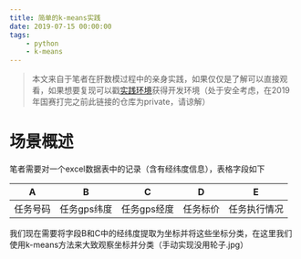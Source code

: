 ```yaml
---
title: 简单的k-means实践
date: 2019-07-15 00:00:00
tags:
	- python
	- k-means
---
```

> 本文来自于笔者在肝数模过程中的亲身实践，如果仅仅是了解可以直接观看，如果想要复现可以戳[实践环境](https://github.com/HanyuuFurude/MCM-2019-College/tree/master/%E5%9B%BD%E8%B5%9B%E8%AE%AD%E7%BB%83/2019%E5%9F%B9%E8%AE%AD4/code)获得开发环境（处于安全考虑，在2019年国赛打完之前此链接的仓库为private，请谅解）

# 场景概述

笔者需要对一个excel数据表中的记录（含有经纬度信息），表格字段如下

| A        | B           | C           | D        | E            |
| -------- | ----------- | ----------- | -------- | ------------ |
| 任务号码 | 任务gps纬度 | 任务gps经度 | 任务标价 | 任务执行情况 |

我们现在需要将字段B和C中的经纬度提取为坐标并将这些坐标分类，在这里我们使用k-means方法来大致观察坐标并分类（手动实现没用轮子.jpg）



